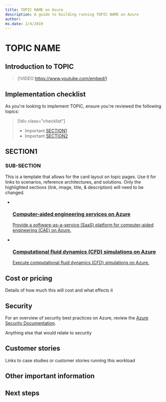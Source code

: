 ```yaml
---
title: TOPIC NAME on Azure
description: A guide to building running TOPIC NAME on Azure
author: 
ms.date: 2/4/2019
---
```

<!-- markdownlint-disable MD033 -->
<!-- markdownlint-disable MD026 -->

# TOPIC NAME

## Introduction to TOPIC

<!-- markdownlint-disable MD034 -->

> [!VIDEO https://www.youtube.com/embed/]

<!-- markdownlint-enable MD034 -->

<description of Topic>

## Implementation checklist

As you're looking to implement TOPIC, ensure you're reviewed the following topics:

<!-- markdownlint-disable MD032 -->

> [!div class="checklist"]
> - Important [SECTION1](#section1) 
> - Important [SECTION2](#section2) 

<!-- markdownlint-enable MD032 -->

## SECTION1


### SUB-SECTION

This is a template that allows for the card layout on topic pages.  Use it for links to scenarios, reference architectures, and solutions.  Only the highlighted sections (link, image, title, & description) will need to be changed.

<ul class="columns is-multiline has-margin-left-none has-margin-bottom-none has-padding-top-medium">
    <li class="column is-one-third has-padding-top-small-mobile has-padding-bottom-small">
        <a class="is-undecorated is-full-height is-block"
            href="/azure/architecture/example-scenario/apps/hpc-saas?context=/azure/architecture/topics/high-performance-computing/context/hpc-context">
            <article class="card has-outline-hover is-relative is-fullheight">
                    <figure class="image has-margin-right-none has-margin-left-none has-margin-top-none has-margin-bottom-none">
                        <img role="presentation" alt="" src="../../example-scenario/apps/media/architecture-hpc-saas.png">
                    </figure>
                <div class="card-content has-text-overflow-ellipsis">
                    <div class="has-padding-bottom-none">
                        <h3 class="is-size-4 has-margin-top-none has-margin-bottom-none has-text-primary">Computer-aided engineering services on Azure</h3>
                    </div>
                    <div class="is-size-7 has-margin-top-small has-line-height-reset">
                        <p>Provide a software-as-a-service (SaaS) platform for computer-aided engineering (CAE) on Azure.</p>
                    </div>
                </div>
            </article>
        </a>
    </li>
    <li class="column is-one-third has-padding-top-small-mobile has-padding-bottom-small">
        <a class="is-undecorated is-full-height is-block"
            href="/azure/architecture/example-scenario/infrastructure/hpc-cfd?context=/azure/architecture/topics/high-performance-computing/context/hpc-context">
            <article class="card has-outline-hover is-relative is-fullheight">
                    <figure class="image has-margin-right-none has-margin-left-none has-margin-top-none has-margin-bottom-none">
                        <img role="presentation" alt="" src="../../example-scenario/infrastructure/media/architecture-hpc-cfd.png">
                    </figure>
                <div class="card-content has-text-overflow-ellipsis">
                    <div class="has-padding-bottom-none">
                        <h3 class="is-size-4 has-margin-top-none has-margin-bottom-none has-text-primary">Computational fluid dynamics (CFD) simulations on Azure</h3>
                    </div>
                    <div class="is-size-7 has-margin-top-small has-line-height-reset">
                        <p>Execute computational fluid dynamics (CFD) simulations on Azure.</p>
                    </div>
                </div>
            </article>
        </a>
    </li>
 </ul>


## Cost or pricing

Details of how much this will cost and what effects it

## Security

For an overview of security best practices on Azure, review the [Azure Security Documentation](https://learn.microsoft.com/azure/security/azure-security?context=/azure/architecture/topics/high-performance-computing/context/hpc-context).  


Anything else that would relate to security


## Customer stories

Links to case studies or customer stories running this workload

## Other important information


## Next steps